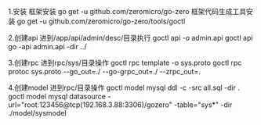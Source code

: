 1.安装
框架安装 go get -u github.com/zeromicro/go-zero
框架代码生成工具安装 go get -u github.com/zeromicro/go-zero/tools/goctl

2.创建api
进到/app/api/admin/desc/目录执行
goctl api -o admin.api
goctl api go -api admin.api -dir ../

3.创建rpc
进到rpc/sys/目录操作
goctl rpc template -o sys.proto
goctl rpc protoc sys.proto --go_out=./ --go-grpc_out=./ --zrpc_out=.

4.创建model
进到rpc/目录操作
goctl model mysql ddl -c -src all.sql -dir .
goctl model mysql datasource -url="root:123456@tcp(192.168.3.88:3306)/gozero" -table="sys*" -dir ./model/sysmodel